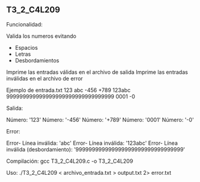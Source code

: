 ## T3_2_C4L209

Funcionalidad:

Valida los numeros evitando 
- Espacios 
- Letras 
- Desbordamientos 

Imprime las entradas válidas en el archivo de salida 
Imprime las entradas inválidas en el archivo de error 

Ejemplo de entrada.txt 
123 
abc 
-456 
+789 
123abc 
999999999999999999999999999999999 
0001 
-0 

Salida:

Número: '123'
Número: '-456'
Número: '+789'
Número: '0001'
Número: '-0'

Error: 

Error- Línea inválida: 'abc'
Error- Línea inválida: '123abc'
Error- Línea inválida (desbordamiento): '999999999999999999999999999999999'

Compilación: gcc T3_2_C4L209.c -o T3_2_C4L209

Uso: ./T3_2_C4L209 < archivo_entrada.txt > output.txt 2> error.txt
